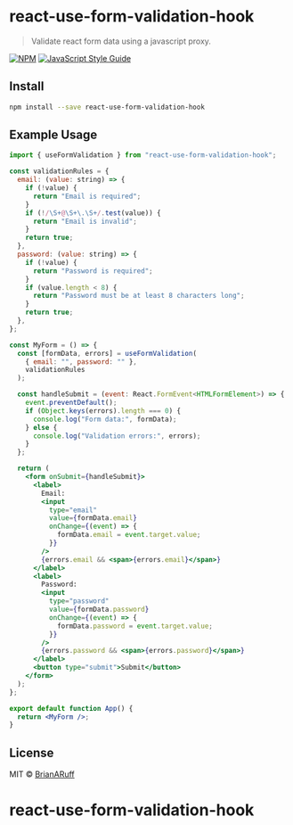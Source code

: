 # react-use-form-validation-hook

> Validate react form data using a javascript proxy.

[![NPM](https://img.shields.io/npm/v/react-use-form-validation-hook.svg)](https://www.npmjs.com/package/react-use-form-validation-hook) [![JavaScript Style Guide](https://img.shields.io/badge/code_style-standard-brightgreen.svg)](https://standardjs.com)

## Install

```bash
npm install --save react-use-form-validation-hook
```

## Example Usage

```jsx
import { useFormValidation } from "react-use-form-validation-hook";

const validationRules = {
  email: (value: string) => {
    if (!value) {
      return "Email is required";
    }
    if (!/\S+@\S+\.\S+/.test(value)) {
      return "Email is invalid";
    }
    return true;
  },
  password: (value: string) => {
    if (!value) {
      return "Password is required";
    }
    if (value.length < 8) {
      return "Password must be at least 8 characters long";
    }
    return true;
  },
};

const MyForm = () => {
  const [formData, errors] = useFormValidation(
    { email: "", password: "" },
    validationRules
  );

  const handleSubmit = (event: React.FormEvent<HTMLFormElement>) => {
    event.preventDefault();
    if (Object.keys(errors).length === 0) {
      console.log("Form data:", formData);
    } else {
      console.log("Validation errors:", errors);
    }
  };

  return (
    <form onSubmit={handleSubmit}>
      <label>
        Email:
        <input
          type="email"
          value={formData.email}
          onChange={(event) => {
            formData.email = event.target.value;
          }}
        />
        {errors.email && <span>{errors.email}</span>}
      </label>
      <label>
        Password:
        <input
          type="password"
          value={formData.password}
          onChange={(event) => {
            formData.password = event.target.value;
          }}
        />
        {errors.password && <span>{errors.password}</span>}
      </label>
      <button type="submit">Submit</button>
    </form>
  );
};

export default function App() {
  return <MyForm />;
}

```

## License

MIT © [BrianARuff](https://github.com/BrianARuff)
# react-use-form-validation-hook
